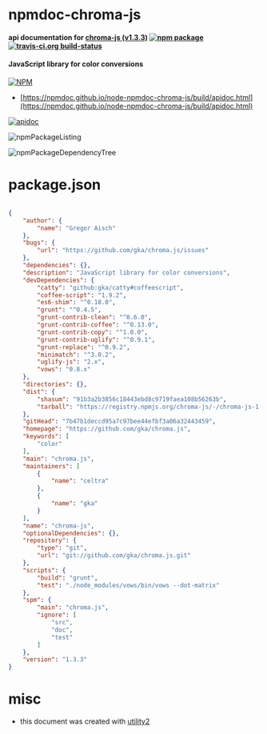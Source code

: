 # npmdoc-chroma-js

#### api documentation for  [chroma-js (v1.3.3)](https://github.com/gka/chroma.js)  [![npm package](https://img.shields.io/npm/v/npmdoc-chroma-js.svg?style=flat-square)](https://www.npmjs.org/package/npmdoc-chroma-js) [![travis-ci.org build-status](https://api.travis-ci.org/npmdoc/node-npmdoc-chroma-js.svg)](https://travis-ci.org/npmdoc/node-npmdoc-chroma-js)

#### JavaScript library for color conversions

[![NPM](https://nodei.co/npm/chroma-js.png?downloads=true&downloadRank=true&stars=true)](https://www.npmjs.com/package/chroma-js)

- [https://npmdoc.github.io/node-npmdoc-chroma-js/build/apidoc.html](https://npmdoc.github.io/node-npmdoc-chroma-js/build/apidoc.html)

[![apidoc](https://npmdoc.github.io/node-npmdoc-chroma-js/build/screenCapture.buildCi.browser.%252Ftmp%252Fbuild%252Fapidoc.html.png)](https://npmdoc.github.io/node-npmdoc-chroma-js/build/apidoc.html)

![npmPackageListing](https://npmdoc.github.io/node-npmdoc-chroma-js/build/screenCapture.npmPackageListing.svg)

![npmPackageDependencyTree](https://npmdoc.github.io/node-npmdoc-chroma-js/build/screenCapture.npmPackageDependencyTree.svg)



# package.json

```json

{
    "author": {
        "name": "Gregor Aisch"
    },
    "bugs": {
        "url": "https://github.com/gka/chroma.js/issues"
    },
    "dependencies": {},
    "description": "JavaScript library for color conversions",
    "devDependencies": {
        "catty": "github:gka/catty#coffeescript",
        "coffee-script": "1.9.2",
        "es6-shim": "^0.18.0",
        "grunt": "^0.4.5",
        "grunt-contrib-clean": "^0.6.0",
        "grunt-contrib-coffee": "^0.13.0",
        "grunt-contrib-copy": "^1.0.0",
        "grunt-contrib-uglify": "^0.9.1",
        "grunt-replace": "^0.9.2",
        "minimatch": "^3.0.2",
        "uglify-js": "2.x",
        "vows": "0.8.x"
    },
    "directories": {},
    "dist": {
        "shasum": "91b3a2b3856c18443ebd8c9719faea108b56263b",
        "tarball": "https://registry.npmjs.org/chroma-js/-/chroma-js-1.3.3.tgz"
    },
    "gitHead": "7b47b1deccd95a7c97bee44efbf3a06a32443459",
    "homepage": "https://github.com/gka/chroma.js",
    "keywords": [
        "color"
    ],
    "main": "chroma.js",
    "maintainers": [
        {
            "name": "celtra"
        },
        {
            "name": "gka"
        }
    ],
    "name": "chroma-js",
    "optionalDependencies": {},
    "repository": {
        "type": "git",
        "url": "git://github.com/gka/chroma.js.git"
    },
    "scripts": {
        "build": "grunt",
        "test": "./node_modules/vows/bin/vows --dot-matrix"
    },
    "spm": {
        "main": "chroma.js",
        "ignore": [
            "src",
            "doc",
            "test"
        ]
    },
    "version": "1.3.3"
}
```



# misc
- this document was created with [utility2](https://github.com/kaizhu256/node-utility2)
